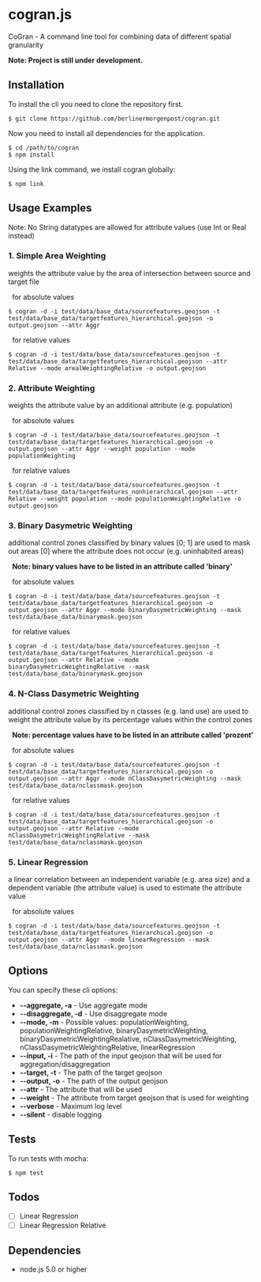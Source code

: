 # cogran.js

CoGran - A command line tool for combining data of different spatial granularity  
  
  
**Note: Project is still under development.**
  
  
## Installation

To install the cli you need to clone the repository first.

```
$ git clone https://github.com/berlinermorgenpost/cogran.git
```

Now you need to install all dependencies for the application.

```
$ cd /path/to/cogran
$ npm install
```

Using the link command, we install cogran globally:

```
$ npm link
```

## Usage Examples



Note: No String datatypes are allowed for attribute values (use Int or Real instead)


###  1. Simple Area Weighting
weights the attribute value by the area of intersection between source and target file

&nbsp; for absolute values
```
$ cogran -d -i test/data/base_data/sourcefeatures.geojson -t test/data/base_data/targetfeatures_hierarchical.geojson -o output.geojson --attr Aggr
```

&nbsp; for relative values
```
$ cogran -d -i test/data/base_data/sourcefeatures.geojson -t test/data/base_data/targetfeatures_hierarchical.geojson --attr Relative --mode arealWeightingRelative -o output.geojson
```

###  2. Attribute Weighting
weights the attribute value by an additional attribute (e.g. population)

&nbsp; for absolute values
```
$ cogran -d -i test/data/base_data/sourcefeatures.geojson -t test/data/base_data/targetfeatures_hierarchical.geojson -o output.geojson --attr Aggr --weight population --mode populationWeighting
```

&nbsp; for relative values
```
$ cogran -d -i test/data/base_data/sourcefeatures.geojson -t test/data/base_data/targetfeatures_nonhierarchical.geojson --attr Relative --weight population --mode populationWeightingRelative -o output.geojson
```

###  3. Binary Dasymetric Weighting
additional control zones classified by binary values [0; 1] are used to mask out areas [0] where the attribute does not occur (e.g. uninhabited areas)

&nbsp; **Note: binary values have to be listed in an attribute called 'binary'**

&nbsp; for absolute values
```
$ cogran -d -i test/data/base_data/sourcefeatures.geojson -t test/data/base_data/targetfeatures_hierarchical.geojson -o output.geojson --attr Aggr --mode binaryDasymetricWeighting --mask test/data/base_data/binarymask.geojson
```

&nbsp; for relative values
```
$ cogran -d -i test/data/base_data/sourcefeatures.geojson -t test/data/base_data/targetfeatures_hierarchical.geojson -o output.geojson --attr Relative --mode binaryDasymetricWeightingRelative --mask test/data/base_data/binarymask.geojson
```

###  4. N-Class Dasymetric Weighting
additional control zones classified by n classes (e.g. land use) are used to weight the attribute value by its percentage values within the control zones

&nbsp; **Note: percentage values have to be listed in an attribute called 'prozent'**

&nbsp; for absolute values
```
$ cogran -d -i test/data/base_data/sourcefeatures.geojson -t test/data/base_data/targetfeatures_hierarchical.geojson -o output.geojson --attr Aggr --mode nClassDasymetricWeighting --mask test/data/base_data/nclassmask.geojson
```

&nbsp; for relative values
```
$ cogran -d -i test/data/base_data/sourcefeatures.geojson -t test/data/base_data/targetfeatures_hierarchical.geojson -o output.geojson --attr Relative --mode nClassDasymetricWeightingRelative --mask test/data/base_data/nclassmask.geojson
```

###  5. Linear Regression
a linear correlation between an independent variable (e.g. area size) and a dependent variable (the attribute value) is used to estimate the attribute value

&nbsp; for absolute values
```
$ cogran -d -i test/data/base_data/sourcefeatures.geojson -t test/data/base_data/targetfeatures_hierarchical.geojson -o output.geojson --attr Aggr --mode linearRegression --mask test/data/base_data/nclassmask.geojson
```



## Options

You can specify these cli options:

* **--aggregate, -a** - Use aggregate mode
* **--disaggregate, -d** - Use disaggregate mode
* **--mode, -m** - Possible values: populationWeighting, populationWeightingRelative, binaryDasymetricWeighting, binaryDasymetricWeightingRealative, nClassDasymetricWeighting, nClassDasymetricWeightingRelative, linearRegression
* **--input, -i** - The path of the input geojson that will be used for aggregation/disaggregation
* **--target, -t** - The path of the target geojson
* **--output, -o** - The path of the output geojson
* **--attr** - The attribute that will be used
* **--weight** - The attribute from target geojson that is used for weighting
* **--verbose** - Maximum log level
* **--silent** - disable logging


## Tests

To run tests with mocha:
```
$ npm test
```

## Todos

* [ ] Linear Regression
* [ ] Linear Regression Relative

## Dependencies

* node.js 5.0 or higher
